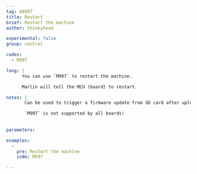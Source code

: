 ```yaml
---
tag: m0997
title: Restart
brief: Restart the machine
author: thinkyhead

experimental: false
group: control

codes:
  - M997

long: |
      You can use `M997` to restart the machine.

      Marlin will tell the MCU (board) to restart.

notes: |
       Can be used to trigger a firmware update from SD card after uploading it remotely.

       `M997` is not supported by all boards!
      
      
parameters:

examples:
  -
    pre: Restart the machine
    code: M997

---
```

